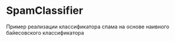 # SpamClassifier
Пример реализации классификатора спама на основе наивного байесовского классификатора

